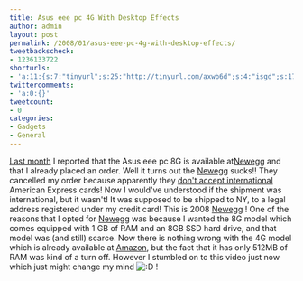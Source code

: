 ```yaml
---
title: Asus eee pc 4G With Desktop Effects
author: admin
layout: post
permalink: /2008/01/asus-eee-pc-4g-with-desktop-effects/
tweetbackscheck:
- 1236133722
shorturls:
- 'a:11:{s:7:"tinyurl";s:25:"http://tinyurl.com/axwb6d";s:4:"isgd";s:17:"http://is.gd/fml4";s:5:"bitly";s:18:"http://bit.ly/UX8D";s:5:"snipr";s:22:"http://snipr.com/9t1q5";s:5:"snurl";s:22:"http://snurl.com/9t1q5";s:7:"snipurl";s:24:"http://snipurl.com/9t1q5";s:4:"trim";s:17:"http://tr.im/4ez4";s:5:"adjix";s:207:"(10 Jan 2008 temporary restriction: API requires valid partnerID or partnerEmail key in request. Contact us if this affects you.) Invalid Adjix request. API documentation @ http://web.adjix.com/AdjixAPI.html";s:4:"advu";s:203:"(10 Jan 2008 temporary restriction: API requires valid partnerID or partnerEmail key in request. Contact us if this affects you.) Invalid Adjix request. API documentation @ http://web.ad.vu/AdjixAPI.html";s:4:"zima";s:19:"http://zi.ma/a5dc20";s:9:"permalink";s:67:"http://hehe2.net/linux-general/asus-eee-pc-4g-with-desktop-effects/";}'
twittercomments:
- 'a:0:{}'
tweetcount:
- 0
categories:
- Gadgets
- General
---
```

[Last month](/blog/gadgets/eee-pc-8g-at-newegg/ "Last month") I reported that the Asus eee pc 8G is available at[Newegg](http://www.newegg.com "Newegg") and that I already placed an order. Well it turns out the [Newegg](http://www.newegg.com "Newegg") sucks!! They cancelled my order because apparently they [don't accept international](http://www.newegg.com/Info/FAQDetail.aspx?Module=2&Menu=detail167%23xdetail167 "don't accept international") American Express cards! Now I would've understood if the shipment was international, but it wasn't! It was supposed to be shipped to NY, to a legal address registered under my credit card! This is 2008 [Newegg](http://www.newegg.com "Newegg") !
One of the reasons that I opted for [Newegg](http://www.newegg.com "Newegg") was because I wanted the 8G model which comes equipped with 1 GB of RAM and an 8GB SSD hard drive, and that model was (and still) scarce. Now there is nothing wrong with the 4G model which is already available at [Amazon](http://www.amazon.com/Asus-4G-Galaxy-Mobile-Internet-Preloaded/dp/B000Y33CVM/ref=pd_bbs_sr_1?ie=UTF8&s=electronics&qid=1201492502&sr=8-1 "Amazon"), but the fact that it has only 512MB of RAM was kind of a turn off. However I stumbled on to this video just now which just might change my mind ![:D](http://192.168.1.2/blog2/wp-includes/images/smilies/icon_biggrin.gif) !